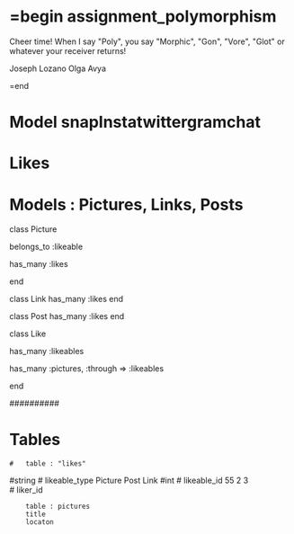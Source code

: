 =begin
assignment_polymorphism
=======================

Cheer time! When I say "Poly", you say "Morphic", "Gon", "Vore", "Glot" or whatever your receiver returns!

Joseph Lozano
Olga Avya

=end

# Model snapInstatwittergramchat

# Likes

# Models : Pictures, Links, Posts


class Picture 

  belongs_to :likeable

  has_many :likes

end

class Link
  has_many :likes
end

class Post 
  has_many :likes
end

class Like

  has_many :likeables

  has_many :pictures, :through => :likeables

end


##########

# Tables


    #   table : "likes"
#string    # likeable_type  Picture      Post    Link
#int       # likeable_id     55             2       3    
           # liker_id       

        table : pictures
        title
        locaton

















